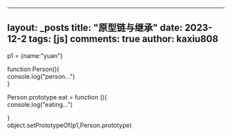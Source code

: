 
---
layout: _posts
title: "原型链与继承"
date:   2023-12-2
tags: [js]
comments: true
author: kaxiu808  
---

p1  = {name:"yuan"}  
  
function Person(){  
    console.log("person...")  
}  
  
Person.prototype.eat = function (){  
 console.log("eating...")  
  
}  
object.setPrototypeOf(p1,Person.prototype)
<!--stackedit_data:
eyJoaXN0b3J5IjpbOTIwOTYxMzUwXX0=
-->